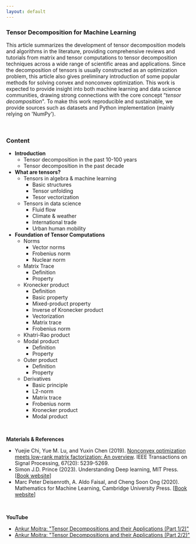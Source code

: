 ```yaml
---
layout: default
---
```


### Tensor Decomposition for Machine Learning

This article summarizes the development of tensor decomposition models and algorithms in the literature, providing comprehensive reviews and tutorials from matrix and tensor computations to tensor decomposition techniques across a wide range of scientific areas and applications. Since the decomposition of tensors is usually constructed as an optimization problem, this article also gives preliminary introduction of some popular methods for solving convex and nonconvex optimization. This work is expected to provide insight into both machine learning and data science communities, drawing strong connections with the core concept “*tensor decomposition*". To make this work reproducible and sustainable, we provide sources such as datasets and Python implementation (mainly relying on 'NumPy').

<br>

### Content

- **Introduction**
  - Tensor decomposition in the past 10-100 years
  - Tensor decomposition in the past decade
- **What are tensors?**
  - Tensors in algebra & machine learning
    - Basic structures
    - Tensor unfolding
    - Tesor vectorization
  - Tensors in data science
    - Fluid flow
    - Climate & weather
    - International trade
    - Urban human mobility
- **Foundation of Tensor Computations**
  - Norms
    - Vector norms
    - Frobenius norm
    - Nuclear norm
  - Matrix Trace
    - Definition
    - Property
  - Kronecker product
    - Definition
    - Basic property
    - Mixed-product property
    - Inverse of Kronecker product
    - Vectorization
    - Matrix trace
    - Frobenius norm
  - Khatri-Rao product
  - Modal product
    - Definition
    - Property
  - Outer product
    - Definition
    - Property
  - Derivatives
    - Basic principle
    - L2-norm
    - Matrix trace
    - Frobenius norm
    - Kronecker product
    - Modal product


<br>

**Materials & References**

- Yuejie Chi, Yue M. Lu, and Yuxin Chen (2019). [Nonconvex optimization meets low-rank matrix factorization: An overview](https://doi.org/10.1109/TSP.2019.2937282). IEEE Transactions on Signal Processing, 67(20): 5239-5269.
- Simon J.D. Prince (2023). Understanding Deep learning, MIT Press. [[Book website](https://udlbook.github.io/udlbook/)]
- Marc Peter Deisenroth, A. Aldo Faisal, and Cheng Soon Ong (2020). Mathematics for Machine Learning, Cambridge University Press. [[Book website](https://mml-book.github.io/)]

<br>

**YouTube**

- [Ankur Moitra: "Tensor Decompositions and their Applications (Part 1/2)"](https://youtu.be/UyO4igyyYQA?si=8GvZeeGXp5v80hEv)
- [Ankur Moitra: "Tensor Decompositions and their Applications (Part 2/2)"](https://www.youtube.com/watch?v=npPaMknLJWQ)

<br>

